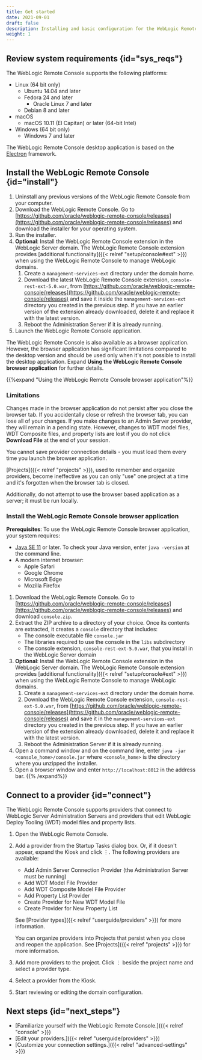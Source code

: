 ```yaml
---
title: Get started
date: 2021-09-01
draft: false
description: Installing and basic configuration for the WebLogic Remote Console
weight: 1
---
```


## Review system requirements {id="sys_reqs"}

The WebLogic Remote Console supports the following platforms:

* Linux (64 bit only)
    * Ubuntu 14.04 and later
    * Fedora 24 and later
        * Oracle Linux 7 and later
    * Debian 8 and later
* macOS
    * macOS 10.11 (El Capitan) or later (64-bit Intel)
* Windows (64 bit only)
    * Windows 7 and later

The WebLogic Remote Console desktop application is based on the [Electron](https://www.electronjs.org/) framework.

## Install the WebLogic Remote Console {id="install"}

1. Uninstall any previous versions of the WebLogic Remote Console from your computer.
1. Download the WebLogic Remote Console. Go to [https://github.com/oracle/weblogic-remote-console/releases](https://github.com/oracle/weblogic-remote-console/releases) and download the installer for your operating system.
1. Run the installer.
1. **Optional**: Install the WebLogic Remote Console extension in the WebLogic Server domain. The WebLogic Remote Console extension provides [additional functionality]({{< relref "setup/console#ext" >}}) when using the WebLogic Remote Console to manage WebLogic domains.
    1. Create a `management-services-ext` directory under the domain home.
    1. Download the latest WebLogic Remote Console extension, `console-rest-ext-5.0.war`, from [https://github.com/oracle/weblogic-remote-console/releases](https://github.com/oracle/weblogic-remote-console/releases) and save it inside the `management-services-ext` directory you created in the previous step. If you have an earlier version of the extension already downloaded, delete it and replace it with the latest version.
    1. Reboot the Administration Server if it is already running.
1. Launch the WebLogic Remote Console application.

The WebLogic Remote Console is also available as a browser application. However, the browser application has significant limitations compared to the desktop version and should be used only when it's not possible to install the desktop application. Expand **Using the WebLogic Remote Console browser application** for further details.

{{%expand "Using the WebLogic Remote Console browser application"%}}

### Limitations

Changes made in the browser application do not persist after you close the browser tab. If you accidentally close or refresh the browser tab, you can lose all of your changes. If you make changes to an Admin Server provider, they will remain in a pending state. However, changes to WDT model files, WDT Composite files, and property lists are lost if you do not click **Download File** at the end of your session.

You cannot save provider connection details - you must load them every time you launch the browser application.

[Projects]({{< relref "projects" >}}), used to remember and organize providers, become ineffective as you can only "use" one project at a time and it's forgotten when the browser tab is closed.

Additionally, do not attempt to use the browser based application as a server; it must be run locally.

### Install the WebLogic Remote Console browser application

**Prerequisites**: To use the WebLogic Remote Console browser application, your system requires:

* [Java SE 11](https://www.oracle.com/java/technologies/javase-jdk11-downloads.html) or later. To check your Java version, enter `java -version` at the command line.
* A modern internet browser:
    * Apple Safari
    * Google Chrome
    * Microsoft Edge
    * Mozilla Firefox

1. Download the WebLogic Remote Console. Go to [https://github.com/oracle/weblogic-remote-console/releases](https://github.com/oracle/weblogic-remote-console/releases) and download `console.zip`.
1. Extract the ZIP archive to a directory of your choice. Once its contents are extracted, it creates a `console` directory that includes:
    * The console executable file `console.jar`
    * The libraries required to use the console in the `libs` subdirectory
    * The console extension, `console-rest-ext-5.0.war`, that you install in the WebLogic Server domain
1. **Optional**: Install the WebLogic Remote Console extension in the WebLogic Server domain. The WebLogic Remote Console extension provides [additional functionality]({{< relref "setup/console#ext" >}}) when using the WebLogic Remote Console to manage WebLogic domains.
    1. Create a `management-services-ext` directory under the domain home.
    1. Download the WebLogic Remote Console extension, `console-rest-ext-5.0.war`, from [https://github.com/oracle/weblogic-remote-console/releases](https://github.com/oracle/weblogic-remote-console/releases) and save it in the `management-services-ext` directory you created in the previous step. If you have an earlier version of the extension already downloaded, delete it and replace it with the latest version.
    1. Reboot the Administration Server if it is already running.
1. Open a command window and on the command line, enter `java -jar <console_home>/console.jar` where `<console_home>` is the directory where you unzipped the installer.
1. Open a browser window and enter `http://localhost:8012` in the address bar.
{{% /expand%}}

## Connect to a provider {id="connect"}
The WebLogic Remote Console supports providers that connect to WebLogic Server Administration Servers and providers that edit WebLogic Deploy Tooling (WDT) model files and property lists.

1. Open the WebLogic Remote Console.
1. Add a provider from the Startup Tasks dialog box. Or, if it doesn't appear, expand the Kiosk and click &#x022EE;. The following providers are available:
    * Add Admin Server Connection Provider (the Administration Server must be running)
    * Add WDT Model File Provider
    * Add WDT Composite Model File Provider
    * Add Property List Provider
    * Create Provider for New WDT Model File
    * Create Provider for New Property List

    See [Provider types]({{< relref "userguide/providers" >}}) for more information.

    You can organize providers into Projects that persist when you close and reopen the application. See [Projects]({{< relref "projects" >}}) for more information.
1. Add more providers to the project. Click &#x022EE; beside the project name and select a provider type.
1. Select a provider from the Kiosk.
1. Start reviewing or editing the domain configuration.

## Next steps {id="next_steps"}

* [Familiarize yourself with the WebLogic Remote Console.]({{< relref "console" >}})
* [Edit your providers.]({{< relref "userguide/providers" >}})
* [Customize your connection settings.]({{< relref "advanced-settings" >}})